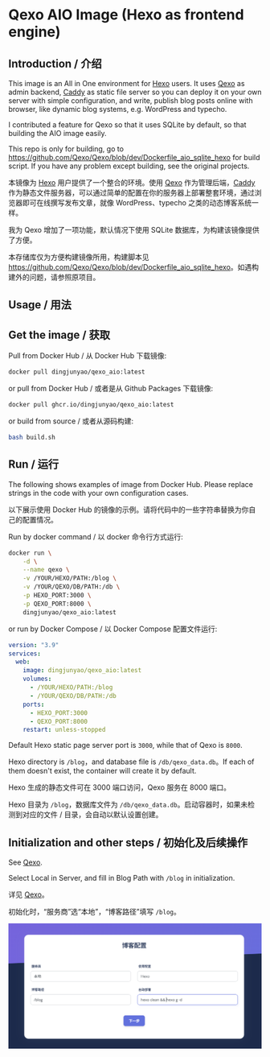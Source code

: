 # Qexo AIO Image (Hexo as frontend engine)

## Introduction / 介绍

This image is an All in One environment for [Hexo](https://hexo.io/) users. It uses [Qexo](https://github.com/Qexo/Qexo) as admin backend, [Caddy](https://caddyserver.com/) as static file server so you can deploy it on your own server with simple configuration, and write, publish blog posts online with browser, like dynamic blog systems, e.g. WordPress and typecho.

I contributed a feature for Qexo so that it uses SQLite by default, so that building the AIO image easily.

This repo is only for building, go to <https://github.com/Qexo/Qexo/blob/dev/Dockerfile_aio_sqlite_hexo> for build script. If you have any problem except building, see the original projects.

本镜像为 [Hexo](https://hexo.io/) 用户提供了一个整合的环境。使用 [Qexo](https://github.com/Qexo/Qexo) 作为管理后端，[Caddy](https://caddyserver.com/) 作为静态文件服务器，可以通过简单的配置在你的服务器上部署整套环境，通过浏览器即可在线撰写发布文章，就像 WordPress、typecho 之类的动态博客系统一样。

我为 Qexo 增加了一项功能，默认情况下使用 SQLite 数据库，为构建该镜像提供了方便。

本存储库仅为方便构建镜像所用，构建脚本见 <https://github.com/Qexo/Qexo/blob/dev/Dockerfile_aio_sqlite_hexo>。如遇构建外的问题，请参照原项目。

## Usage / 用法

## Get the image / 获取

Pull from Docker Hub / 从 Docker Hub 下载镜像:

```bash
docker pull dingjunyao/qexo_aio:latest
```

or pull from Docker Hub / 或者是从 Github Packages 下载镜像:

```bash
docker pull ghcr.io/dingjunyao/qexo_aio:latest
```

or build from source / 或者从源码构建:

```bash
bash build.sh
```

## Run / 运行

The following shows examples of image from Docker Hub. Please replace strings in the code with your own configuration cases.

以下展示使用 Docker Hub 的镜像的示例。请将代码中的一些字符串替换为你自己的配置情况。

Run by docker command / 以 docker 命令行方式运行:

```bash
docker run \
    -d \
    --name qexo \
    -v /YOUR/HEXO/PATH:/blog \
    -v /YOUR/QEXO/DB/PATH:/db \
    -p HEXO_PORT:3000 \
    -p QEXO_PORT:8000 \
    dingjunyao/qexo_aio:latest
```

or run by Docker Compose / 以 Docker Compose 配置文件运行:

```yaml
version: "3.9"
services:
  web:
    image: dingjunyao/qexo_aio:latest
    volumes:
      - /YOUR/HEXO/PATH:/blog
      - /YOUR/QEXO/DB/PATH:/db
    ports:
      - HEXO_PORT:3000
      - QEXO_PORT:8000
    restart: unless-stopped
```

Default Hexo static page server port is `3000`, while that of Qexo is `8000`.

Hexo directory is `/blog`，and database file is `/db/qexo_data.db`。If each of them doesn't exist, the container will create it by default.

Hexo 生成的静态文件可在 3000 端口访问，Qexo 服务在 8000 端口。

Hexo 目录为 `/blog`，数据库文件为 `/db/qexo_data.db`。启动容器时，如果未检测到对应的文件 / 目录，会自动以默认设置创建。

## Initialization and other steps / 初始化及后续操作

See [Qexo](https://github.com/Qexo/Qexo).

Select Local in Server, and fill in Blog Path with `/blog` in initialization.

详见 [Qexo](https://github.com/Qexo/Qexo)。

初始化时，“服务商”选“本地”，“博客路径”填写 `/blog`。

![fill in Blog Path with /blog](img/init.png)
